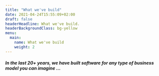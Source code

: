 ```yaml
---
title: "What we've build"
date: 2021-04-24T15:55:09+02:00
draft: false
headerHeadline: What we've build.
headerBackgroundClass: bg-yellow
menu:
  main:
    name: What we've build
    weight: 2
---
```


##### In the last 20+ years, we have built software for any type of business model you can imagine ...